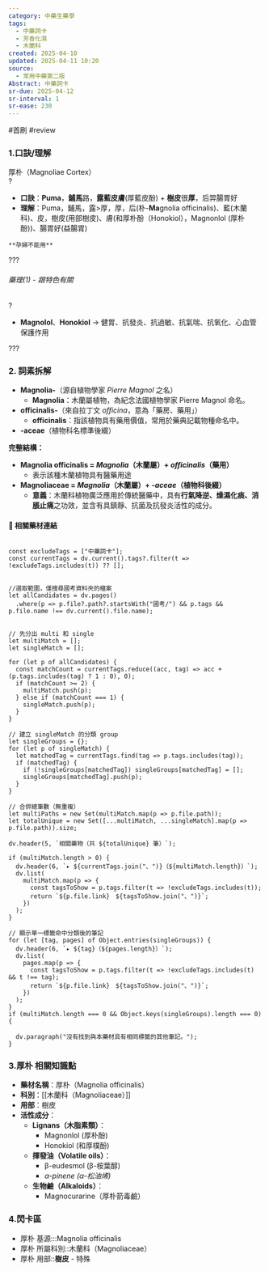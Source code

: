 ```yaml
---
category: 中藥生藥學
tags:
  - 中藥詞卡
  - 芳香化濕
  - 木蘭科
created: 2025-04-10
updated: 2025-04-11 10:20
source:
  - 常用中藥第二版
Abstract: 中藥詞卡
sr-due: 2025-04-12
sr-interval: 1
sr-ease: 230
---
```


#首刷 #review

### 1.口訣/理解
厚朴（Magnoliae Cortex）  
?
- **口訣**：**Puma**，**鋪馬**路，**露藍皮膚**(厚藍皮酚) + **樹皮**很**厚**，后羿腸胃好
- **理解**：Puma，鋪馬，露>厚，厚，后(朴-**Ma**gnolia officinalis)、藍(木蘭科)、皮，樹皮(用部樹皮)、膚(和厚朴酚（Honokiol），Magnonlol (厚朴酚))、腸胃好(益腸胃)
> 
	**孕婦不能用**

???


###### 藥理(1) - 跟特色有關
?
- **Magnolol**、**Honokiol** → 健胃、抗發炎、抗過敏、抗氣喘、抗氧化、心血管保護作用

???


### 2. 詞素拆解  
- **Magnolia-**（源自植物學家 *Pierre Magnol* 之名）  
  - **Magnolia**：木蘭屬植物，為紀念法國植物學家 Pierre Magnol 命名。  
- **officinalis-**（來自拉丁文 *officina*，意為「藥房、藥用」）  
  - **officinalis**：指該植物具有藥用價值，常用於藥典記載物種命名中。  
- **-aceae**（植物科名標準後綴）

**完整結構：**  
- **Magnolia officinalis = *Magnolia*（木蘭屬）+ *officinalis*（藥用）**  
  - 表示該種木蘭植物具有醫藥用途  
- **Magnoliaceae = *Magnolia*（木蘭屬）+ *-aceae*（植物科後綴）**  
  - **意義**：木蘭科植物廣泛應用於傳統醫藥中，具有**行氣降逆、燥濕化痰、消脹止痛**之功效，並含有具鎮靜、抗菌及抗發炎活性的成分。



#### 📌 相關藥材連結



```dataviewjs

const excludeTags = ["中藥詞卡"];
const currentTags = dv.current().tags?.filter(t => !excludeTags.includes(t)) ?? [];


//選取範圍，僅搜尋國考資料夾的檔案
let allCandidates = dv.pages()
  .where(p => p.file?.path?.startsWith("國考/") && p.tags && p.file.name !== dv.current().file.name);


// 先分出 multi 和 single
let multiMatch = [];
let singleMatch = [];

for (let p of allCandidates) {
  const matchCount = currentTags.reduce((acc, tag) => acc + (p.tags.includes(tag) ? 1 : 0), 0);
  if (matchCount >= 2) {
    multiMatch.push(p);
  } else if (matchCount === 1) {
    singleMatch.push(p);
  }
}

// 建立 singleMatch 的分類 group
let singleGroups = {};
for (let p of singleMatch) {
  let matchedTag = currentTags.find(tag => p.tags.includes(tag));
  if (matchedTag) {
    if (!singleGroups[matchedTag]) singleGroups[matchedTag] = [];
    singleGroups[matchedTag].push(p);
  }
}

// 合併總筆數（無重複）
let multiPaths = new Set(multiMatch.map(p => p.file.path));
let totalUnique = new Set([...multiMatch, ...singleMatch].map(p => p.file.path)).size;

dv.header(5, `相關藥物（共 ${totalUnique} 筆）`);

if (multiMatch.length > 0) {
  dv.header(6, `▸ ${currentTags.join("、")}（${multiMatch.length}）`);
  dv.list(
    multiMatch.map(p => {
      const tagsToShow = p.tags.filter(t => !excludeTags.includes(t));
      return `${p.file.link}　${tagsToShow.join("、")}`;
    })
  );
}

// 顯示單一標籤命中分類後的筆記
for (let [tag, pages] of Object.entries(singleGroups)) {
  dv.header(6, `▸ ${tag}（${pages.length}）`);
  dv.list(
    pages.map(p => {
      const tagsToShow = p.tags.filter(t => !excludeTags.includes(t) && t !== tag);
      return `${p.file.link}　${tagsToShow.join("、")}`;
    })
  );
}
if (multiMatch.length === 0 && Object.keys(singleGroups).length === 0) {

  dv.paragraph("沒有找到與本藥材具有相同標籤的其他筆記。");
}
````


### 3.厚朴 相關知識點
- **藥材名稱**：厚朴（Magnolia officinalis）  
- **科別**：[[木蘭科（Magnoliaceae）]]
- **用部**：樹皮  
- **活性成分**：  
  - **Lignans（木脂素類）**：  
    - Magnonlol (厚朴酚)  
    - Honokiol (和厚樸酚)  
  - **揮發油（Volatile oils）**：  
    - β-eudesmol (β-桉葉醇)  
    - *α-pinene (α-松油烯)*  
  - **生物鹼（Alkaloids）**：  
    - Magnocurarine（厚朴箭毒鹼）  


### 4.閃卡區

- 厚朴 基源:::Magnolia officinalis
- 厚朴 所屬科別::木蘭科（Magnoliaceae）
- 厚朴 用部::**樹皮** - 特殊


